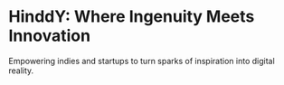 # HinddY: Where Ingenuity Meets Innovation

Empowering indies and startups to turn sparks of inspiration into digital reality.
